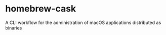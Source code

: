 # homebrew-cask
A CLI workflow for the administration of macOS applications distributed as binaries
